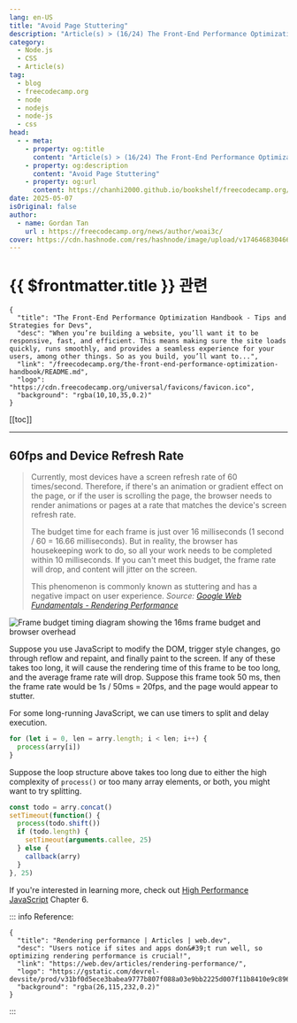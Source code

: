 ```yaml
---
lang: en-US
title: "Avoid Page Stuttering"
description: "Article(s) > (16/24) The Front-End Performance Optimization Handbook - Tips and Strategies for Devs"
category:
  - Node.js
  - CSS
  - Article(s)
tag:
  - blog
  - freecodecamp.org
  - node
  - nodejs
  - node-js
  - css
head:
  - - meta:
    - property: og:title
      content: "Article(s) > (16/24) The Front-End Performance Optimization Handbook - Tips and Strategies for Devs"
    - property: og:description
      content: "Avoid Page Stuttering"
    - property: og:url
      content: https://chanhi2000.github.io/bookshelf/freecodecamp.org/the-front-end-performance-optimization-handbook/avoid-page-stuttering.html
date: 2025-05-07
isOriginal: false
author:
  - name: Gordan Tan
    url : https://freecodecamp.org/news/author/woai3c/
cover: https://cdn.hashnode.com/res/hashnode/image/upload/v1746468304666/ca24ac6b-1591-4abf-a544-739fbfaecf49.png
---
```


# {{ $frontmatter.title }} 관련

```component VPCard
{
  "title": "The Front-End Performance Optimization Handbook - Tips and Strategies for Devs",
  "desc": "When you’re building a website, you’ll want it to be responsive, fast, and efficient. This means making sure the site loads quickly, runs smoothly, and provides a seamless experience for your users, among other things. So as you build, you’ll want to...",
  "link": "/freecodecamp.org/the-front-end-performance-optimization-handbook/README.md",
  "logo": "https://cdn.freecodecamp.org/universal/favicons/favicon.ico",
  "background": "rgba(10,10,35,0.2)"
}
```

[[toc]]

---

<SiteInfo
  name="The Front-End Performance Optimization Handbook - Tips and Strategies for Devs"
  desc="When you’re building a website, you’ll want it to be responsive, fast, and efficient. This means making sure the site loads quickly, runs smoothly, and provides a seamless experience for your users, among other things. So as you build, you’ll want to..."
  url="https://freecodecamp.org/news/the-front-end-performance-optimization-handbook#heading-avoid-page-stuttering"
  logo="https://cdn.freecodecamp.org/universal/favicons/favicon.ico"
  preview="https://cdn.hashnode.com/res/hashnode/image/upload/v1746468304666/ca24ac6b-1591-4abf-a544-739fbfaecf49.png"/>

## 60fps and Device Refresh Rate

> Currently, most devices have a screen refresh rate of 60 times/second. Therefore, if there's an animation or gradient effect on the page, or if the user is scrolling the page, the browser needs to render animations or pages at a rate that matches the device's screen refresh rate.
> 
> The budget time for each frame is just over 16 milliseconds (1 second / 60 = 16.66 milliseconds). But in reality, the browser has housekeeping work to do, so all your work needs to be completed within 10 milliseconds. If you can't meet this budget, the frame rate will drop, and content will jitter on the screen.
> 
> This phenomenon is commonly known as stuttering and has a negative impact on user experience. *Source:* [*Google Web Fundamentals - Rendering Performance*](https://developers.google.com/web/fundamentals/performance/rendering)

![Frame budget timing diagram showing the 16ms frame budget and browser overhead](https://camo.githubusercontent.com/300b19e6e2523e1dfba3a8addba37a65797cc55de57501768ce987a81d06332f/68747470733a2f2f696d672d626c6f672e6373646e696d672e636e2f696d675f636f6e766572742f31626565666137613665323039346465643966656261336165633832303135382e706e67)

Suppose you use JavaScript to modify the DOM, trigger style changes, go through reflow and repaint, and finally paint to the screen. If any of these takes too long, it will cause the rendering time of this frame to be too long, and the average frame rate will drop. Suppose this frame took 50 ms, then the frame rate would be 1s / 50ms = 20fps, and the page would appear to stutter.

For some long-running JavaScript, we can use timers to split and delay execution.

```js
for (let i = 0, len = arry.length; i < len; i++) {
  process(arry[i])
}
```

Suppose the loop structure above takes too long due to either the high complexity of `process()` or too many array elements, or both, you might want to try splitting.

```js
const todo = arry.concat()
setTimeout(function() {
  process(todo.shift())
  if (todo.length) {
    setTimeout(arguments.callee, 25)
  } else {
    callback(arry)
  }
}, 25)
```

If you're interested in learning more, check out [<FontIcon icon="fa-brands fa-aws"/>High Performance JavaScript](https://amazon.com/High-Performance-JavaScript-Application-Interfaces/dp/059680279X) Chapter 6. 

::: info Reference:

```component VPCard
{
  "title": "Rendering performance | Articles | web.dev",
  "desc": "Users notice if sites and apps don&#39;t run well, so optimizing rendering performance is crucial!",
  "link": "https://web.dev/articles/rendering-performance/",
  "logo": "https://gstatic.com/devrel-devsite/prod/v31bf0d5ece3babea9777b807f088a03e9bb2225d007f11b8410e9c896eb213a6/web/images/favicon.png",
  "background": "rgba(26,115,232,0.2)"
}
```

:::
